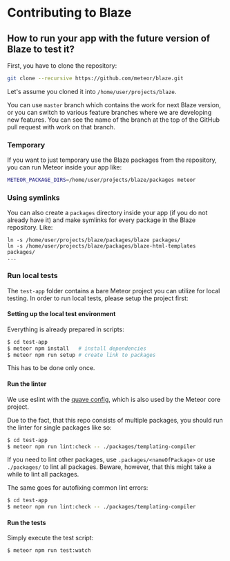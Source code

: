 # Contributing to Blaze

## How to run your app with the future version of Blaze to test it?

First, you have to clone the repository:

```bash
git clone --recursive https://github.com/meteor/blaze.git
```

Let's assume you cloned it into `/home/user/projects/blaze`.

You can use `master` branch which contains the work for next Blaze version, or you can switch to various
feature branches where we are developing new features.
You can see the name of the branch at the top of the GitHub pull request with work on that branch.

### Temporary

If you want to just temporary use the Blaze packages from the repository, you can run Meteor inside your app like:

```bash
METEOR_PACKAGE_DIRS=/home/user/projects/blaze/packages meteor
```

### Using symlinks

You can also create a `packages` directory inside your app (if you do not already have it) and
make symlinks for every package in the Blaze repository. Like:

```
ln -s /home/user/projects/blaze/packages/blaze packages/
ln -s /home/user/projects/blaze/packages/blaze-html-templates packages/
...
```

### Run local tests

The `test-app` folder contains a bare Meteor project you can utilize for local
testing. In order to run local tests, please setup the project first:

#### Setting up the local test environment

Everything is already prepared in scripts:

```bash
$ cd test-app
$ meteor npm install   # install dependencies
$ meteor npm run setup # create link to packages
```

This has to be done only once.

#### Run the linter

We use eslint with the [quave config](https://github.com/quavedev/eslint-config), which is also used
by the Meteor core project.

Due to the fact, that this repo consists of multiple packages, you should run the linter for single packages
like so:

```bash
$ cd test-app
$ meteor npm run lint:check -- ./packages/templating-compiler 
```

If you need to lint other packages, use `.packages/<nameOfPackage>` or use `./packages/` to lint all packages.
Beware, however, that this might take a while to lint all packages.

The same goes for autofixing common lint errors:

```bash
$ cd test-app
$ meteor npm run lint:check -- ./packages/templating-compiler
```

#### Run the tests

Simply execute the test script:

```bash
$ meteor npm run test:watch
```
